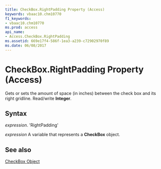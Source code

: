 ```yaml
---
title: CheckBox.RightPadding Property (Access)
keywords: vbaac10.chm10770
f1_keywords:
- vbaac10.chm10770
ms.prod: access
api_name:
- Access.CheckBox.RightPadding
ms.assetid: 669e17f4-586f-1ea3-a239-c72902970f89
ms.date: 06/08/2017
---
```



# CheckBox.RightPadding Property (Access)

Gets or sets the amount of space (in inches) between the check box and its right gridline. Read/write  **Integer**.


## Syntax

 _expression_. 'RightPadding'

 _expression_ A variable that represents a **CheckBox** object.


## See also


[CheckBox Object](Access.CheckBox.md)

